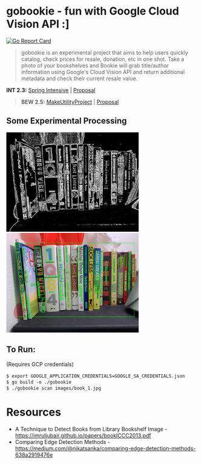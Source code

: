 # gobookie - fun with Google Cloud Vision API :]
[![Go Report Card](https://goreportcard.com/badge/github.com/aucoeur/gobookie)](https://goreportcard.com/report/github.com/aucoeur/gobookie)  

> gobookie is an experimental project that aims to help users quickly catalog, check prices for resale, donation, etc in one shot. Take a photo of your bookshelves and Bookie will grab title/author information using Google's Cloud Vision API and return additional metadata and check their current resale value.

**INT 2.3:** [Spring Intensive](./docs/INT2.3-SpringIntensive.md) | [Proposal](./docs/INT2.3-Proposal.md)    
> **BEW 2.5:** [MakeUtilityProject](./docs/BEW2.5-MakeUtilityProject.md) | [Proposal](./docs/BEW2.5-Proposal.md)  


## Some Experimental Processing
<img src="./sample/book1_processed.png" width="350" alt="edges" />    
<img src="./sample/books_1-annotated.png" width="350" alt="annotated" />    

## To Run:
(Requires GCP credentials)
```shell
$ export GOOGLE_APPLICATION_CREDENTIALS=GOOGLE_SA_CREDENTIALS.json
$ go build -o ./gobookie
$ ./gobookie scan images/book_1.jpg
```

# Resources
- A Technique to Detect Books from Library Bookshelf Image - https://imruljubair.github.io/papers/bookICCC2013.pdf
- Comparing Edge Detection Methods - https://medium.com/@nikatsanka/comparing-edge-detection-methods-638a2919476e
